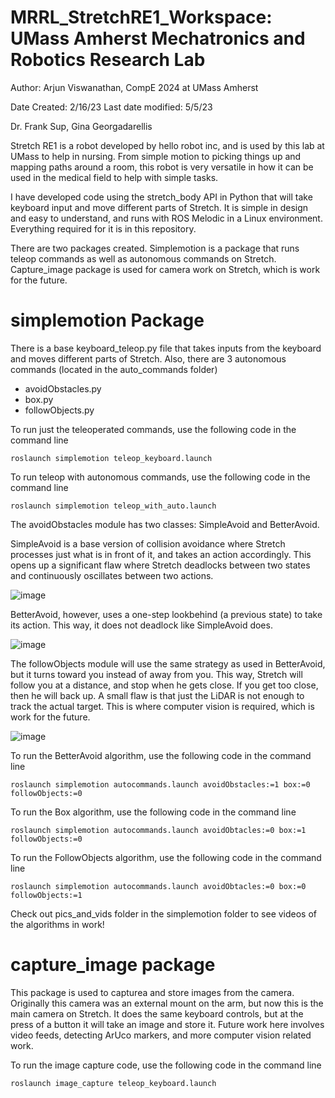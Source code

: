 # MRRL_StretchRE1_Workspace: UMass Amherst Mechatronics and Robotics Research Lab
Author: Arjun Viswanathan, CompE 2024 at UMass Amherst

Date Created: 2/16/23
Last date modified: 5/5/23

Dr. Frank Sup, Gina Georgadarellis

Stretch RE1 is a robot developed by hello robot inc, and is used by this lab at UMass to help in nursing. From simple motion to picking things up and mapping paths around a room, this robot is very versatile in how it can be used in the medical field to help with simple tasks. 

I have developed code using the stretch_body API in Python that will take keyboard input and move different parts of Stretch. It is simple in design and easy to understand, and runs with ROS Melodic in a Linux environment. Everything required for it is in this repository. 

There are two packages created. Simplemotion is a package that runs teleop commands as well as autonomous commands on Stretch. Capture_image package is used for camera work on Stretch, which is work for the future. 

# simplemotion Package
There is a base keyboard_teleop.py file that takes inputs from the keyboard and moves different parts of Stretch. Also, there are 3 autonomous commands (located in the auto_commands folder)
- avoidObstacles.py
- box.py
- followObjects.py

To run just the teleoperated commands, use the following code in the command line

```roslaunch simplemotion teleop_keyboard.launch```

To run teleop with autonomous commands, use the following code in the command line

```roslaunch simplemotion teleop_with_auto.launch```

The avoidObstacles module has two classes: SimpleAvoid and BetterAvoid. 

SimpleAvoid is a base version of collision avoidance where Stretch processes just what is in front of it, and takes an action accordingly. This opens up a significant flaw where Stretch deadlocks between two states and continuously oscillates between two actions. 

![image](https://user-images.githubusercontent.com/41523488/236591495-ed4bd8f0-45ec-47f6-a821-bf1defeb25c1.png)

BetterAvoid, however, uses a one-step lookbehind (a previous state) to take its action. This way, it does not deadlock like SimpleAvoid does. 

![image](https://user-images.githubusercontent.com/41523488/236591506-ef0384e1-d75e-40e2-993e-302c5f7bcc52.png)

The followObjects module will use the same strategy as used in BetterAvoid, but it turns toward you instead of away from you. This way, Stretch will follow you at a distance, and stop when he gets close. If you get too close, then he will back up. A small flaw is that just the LiDAR is not enough to track the actual target. This is where computer vision is required, which is work for the future. 

![image](https://user-images.githubusercontent.com/41523488/236591513-cc98e019-21b0-4314-9a05-eb595a95dae1.png)

To run the BetterAvoid algorithm, use the following code in the command line

```roslaunch simplemotion autocommands.launch avoidObstacles:=1 box:=0 followObjects:=0```

To run the Box algorithm, use the following code in the command line

```roslaunch simplemotion autocommands.launch avoidObtacles:=0 box:=1 followObjects:=0```

To run the FollowObjects algorithm, use the following code in the command line

```roslaunch simplemotion autocommands.launch avoidObtacles:=0 box:=0 followObjects:=1```

Check out pics_and_vids folder in the simplemotion folder to see videos of the algorithms in work!

# capture_image package
This package is used to capturea and store images from the camera. Originally this camera was an external mount on the arm, but now this is the main camera on Stretch. It does the same keyboard controls, but at the press of a button it will take an image and store it. Future work here involves video feeds, detecting ArUco markers, and more computer vision related work.

To run the image capture code, use the following code in the command line

```roslaunch image_capture teleop_keyboard.launch```

